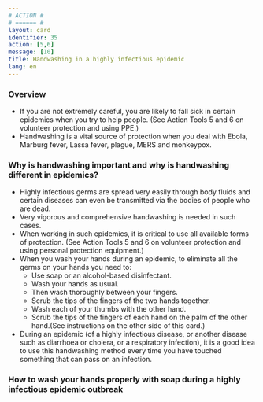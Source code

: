 ```yaml
---
# ACTION #
# ====== #
layout: card
identifier: 35
action: [5,6]
message: [10]
title: Handwashing in a highly infectious epidemic
lang: en
---
```


### Overview
- If you are not extremely careful, you are likely to fall sick in certain epidemics when you try to help people. (See Action Tools 5 and 6 on volunteer protection and using PPE.) 
- Handwashing is a vital source of protection when you deal with Ebola, Marburg fever, Lassa fever, plague, MERS and monkeypox.

### Why is handwashing important and why is handwashing different in epidemics?
- Highly infectious germs are spread very easily through body fluids and certain diseases can even be transmitted via the bodies of people who are dead.
- Very vigorous and comprehensive handwashing is needed in such cases.
- When working in such epidemics, it is critical to use all available forms of protection. (See Action Tools 5 and 6 on volunteer protection and using personal protection equipment.)
- When you wash your hands during an epidemic, to eliminate all the germs on your hands you need to:
    - Use soap or an alcohol-based disinfectant.
    - Wash your hands as usual.
    - Then wash thoroughly between your fingers.
    - Scrub the tips of the fingers of the two hands together.
    - Wash each of your thumbs with the other hand.
    - Scrub the tips of the fingers of each hand on the palm of the other hand.(See instructions on the other side of this card.)
- During an epidemic (of a highly infectious disease, or another disease such as diarrhoea or cholera, or a respiratory infection), it is a good idea to use this handwashing method every time you have touched something that can pass on an infection.

### How to wash your hands properly with soap during a highly infectious epidemic outbreak
